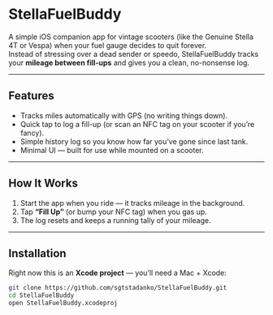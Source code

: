 # StellaFuelBuddy

A simple iOS companion app for vintage scooters (like the Genuine Stella 4T or Vespa) when your fuel gauge decides to quit forever.  
Instead of stressing over a dead sender or speedo, StellaFuelBuddy tracks your **mileage between fill-ups** and gives you a clean, no-nonsense log.

---

## Features
- Tracks miles automatically with GPS (no writing things down).
- Quick tap to log a fill-up (or scan an NFC tag on your scooter if you’re fancy).
- Simple history log so you know how far you’ve gone since last tank.
- Minimal UI — built for use while mounted on a scooter.

---

## How It Works
1. Start the app when you ride — it tracks mileage in the background.  
2. Tap **“Fill Up”** (or bump your NFC tag) when you gas up.  
3. The log resets and keeps a running tally of your mileage.

---

## Installation
Right now this is an **Xcode project** — you’ll need a Mac + Xcode:

```bash
git clone https://github.com/sgtstadanko/StellaFuelBuddy.git
cd StellaFuelBuddy
open StellaFuelBuddy.xcodeproj
